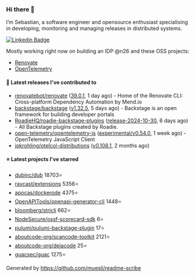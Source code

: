 ### Hi there 👋

I’m Sebastian, a software engineer and opensource enthusiast specialising in developing, monitoring and managing releases in distributed systems.    

[![Linkedin Badge](https://img.shields.io/badge/-LinkedIn-blue?style=flat&logo=Linkedin&logoColor=white&link=https://www.linkedin.com/in/sebastian-poxhofer/)](https://www.linkedin.com/in/sebastian-poxhofer/)

Mostly working right now on building an IDP @n26 and these OSS projects:
- [Renovate](https://github.com/renovatebot/renovate)
- [OpenTelemetry](https://github.com/open-telemetry)



#### 🚀 Latest releases I've contributed to

- [renovatebot/renovate](https://github.com/renovatebot/renovate) ([39.0.1](https://github.com/renovatebot/renovate/releases/tag/39.0.1), 1 day ago) - Home of the Renovate CLI: Cross-platform Dependency Automation by Mend.io
- [backstage/backstage](https://github.com/backstage/backstage) ([v1.32.5](https://github.com/backstage/backstage/releases/tag/v1.32.5), 5 days ago) - Backstage is an open framework for building developer portals
- [RoadieHQ/roadie-backstage-plugins](https://github.com/RoadieHQ/roadie-backstage-plugins) ([release-2024-10-30](https://github.com/RoadieHQ/roadie-backstage-plugins/releases/tag/release-2024-10-30), 6 days ago) - All Backstage plugins created by Roadie.
- [open-telemetry/opentelemetry-js](https://github.com/open-telemetry/opentelemetry-js) ([experimental/v0.54.0](https://github.com/open-telemetry/opentelemetry-js/releases/tag/experimental/v0.54.0), 1 week ago) - OpenTelemetry JavaScript Client
- [jpkrohling/otelcol-distributions](https://github.com/jpkrohling/otelcol-distributions) ([v0.108.1](https://github.com/jpkrohling/otelcol-distributions/releases/tag/v0.108.1), 2 months ago)

#### ⭐ Latest projects I've starred

- [dubinc/dub](https://github.com/dubinc/dub) 18703⭐
- [raycast/extensions](https://github.com/raycast/extensions) 5356⭐
- [apocas/dockerode](https://github.com/apocas/dockerode) 4375⭐
- [OpenAPITools/openapi-generator-cli](https://github.com/OpenAPITools/openapi-generator-cli) 1448⭐
- [bloomberg/stricli](https://github.com/bloomberg/stricli) 662⭐
- [NodeSecure/ossf-scorecard-sdk](https://github.com/NodeSecure/ossf-scorecard-sdk) 6⭐
- [pulumi/pulumi-backstage-plugin](https://github.com/pulumi/pulumi-backstage-plugin) 17⭐
- [aboutcode-org/scancode-toolkit](https://github.com/aboutcode-org/scancode-toolkit) 2121⭐
- [aboutcode-org/dejacode](https://github.com/aboutcode-org/dejacode) 25⭐
- [guacsec/guac](https://github.com/guacsec/guac) 1275⭐



Generated by https://github.com/muesli/readme-scribe
